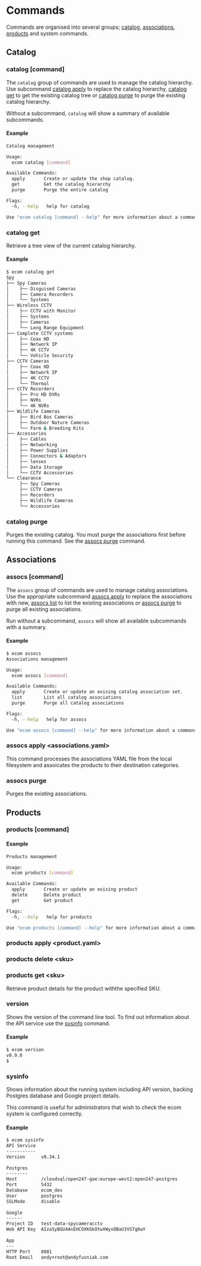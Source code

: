 # Commands

Commands are organised into several groups; [catalog](#catalog), [associations](#associations), [products](#products) and system commands.


## Catalog
### catalog [command]
The `catalog` group of commands are used to manage the catalog hierarchy. Use subcommand [catalog apply](#catalog-apply) to replace the catalog hierarchy, [catalog get](#catalog-get) to get the existing catalog tree or [catalog purge](#catalog-purge) to purge the existing catalog hierarchy.


Without a subcommand, `catalog` will show a summary of available subcommands.

#### Example
``` bash
Catalog management

Usage:
  ecom catalog [command]

Available Commands:
  apply       Create or update the shop catalog.
  get         Get the catalog hierarchy
  purge       Purge the entire catalog

Flags:
  -h, --help   help for catalog

Use "ecom catalog [command] --help" for more information about a command.
```

### catalog get
Retrieve a tree view of the current catalog hierarchy.

#### Example
``` bash
$ ecom catalog get
Spy
├── Spy Cameras
│    ├── Disguised Cameras
│    ├── Camera Recorders
│    └── Systems
├── Wireless CCTV
│    ├── CCTV with Monitor
│    ├── Systems
│    ├── Cameras
│    └── Long Range Equipment
├── Complete CCTV systems
│    ├── Coax HD
│    ├── Network IP
│    ├── 4K CCTV
│    └── Vehicle Security
├── CCTV Cameras
│    ├── Coax HD
│    ├── Network IP
│    ├── 4K CCTV
│    └── Thermal
├── CCTV Recorders
│    ├── Pro HD DVRs
│    ├── NVRs
│    └── 4K NVRs
├── Wildlife Cameras
│    ├── Bird Box Cameras
│    ├── Outdoor Nature Cameras
│    └── Farm & Breeding Kits
├── Accessories
│    ├── Cables
│    ├── Networking
│    ├── Power Supplies
│    ├── Connectors & Adaptors
│    ├── lenses
│    ├── Data Storage
│    └── CCTV Accessories
└── Clearance
     ├── Spy Cameras
     ├── CCTV Cameras
     ├── Recorders
     ├── Wildlife Cameras
     └── Accessories
```


### catalog purge
Purges the existing catalog. You must purge the associations first before running this command. See the [assocs purge](#assocs-purge) command.


## Associations


### assocs [command]
The `assocs` group of commands are used to manage catalog associations. Use the appropriate subcommand [assocs apply](#assocs-apply) to replace the associations with new, [assocs list](#assocs-list) to list the existing associations or [assocs purge](#assoc-purge) to purge all existing associations.

Run without a subcommand, `assocs` will show all available subcommands with a summary.


#### Example


``` bash
$ ecom assocs
Associations management

Usage:
  ecom assocs [command]

Available Commands:
  apply       Create or update an exising catalog association set.
  list        List all catalog associations
  purge       Purge all catalog associations

Flags:
  -h, --help   help for assocs

Use "ecom assocs [command] --help" for more information about a command.
```


### assocs apply &lt;associations.yaml&gt;


This command processes the associations YAML file from the local filesystem and assoicates the products to their destination categories.


### assocs purge


Purges the existing associations.


## Products


### products [command]


#### Example


``` bash
Products management

Usage:
  ecom products [command]

Available Commands:
  apply       Create or update an exising product
  delete      Delete product
  get         Get product

Flags:
  -h, --help   help for products

Use "ecom products [command] --help" for more information about a command.
```


### products apply &lt;product.yaml&gt;


### products delete &lt;sku&gt;


### products get &lt;sku&gt;
Retrieve product details for the product withthe specified SKU.


### version
Shows the version of the command line tool. To find out information about the API service use the [sysinfo](#sysinfo) command.


#### Example


``` bash
$ ecom version
v0.9.0
$

```


### sysinfo


Shows information about the running system including API version, backing Postgres database and Google project details.

This command is useful for administrators that wish to check the ecom system is configured correctly.


#### Example


``` bash
$ ecom sysinfo
API Service                                                       
-----------                                                       
Version      v0.34.1
                                                                  
Postgres                                                          
--------                                                          
Host         /cloudsql/open247-gae:europe-west2:open247-postgres  
Port         5432                                                 
Database     ecom_dev                                             
User         postgres                                             
SSLMode      disable                                              
                                                                  
Google                                                            
------                                                            
Project ID   test-data-spycameracctv                              
Web API Key  AIzaSyBGU4AnEHCOXKGkOtwXWyxOBaU3VSTg6wY              
                                                                  
App                                                               
---                                                               
HTTP Port    8081                                                 
Root Email   andy+root@andyfusniak.com
```
